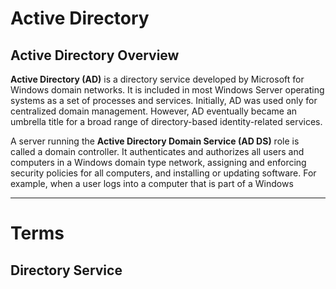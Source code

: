 # Active Directory

## Active Directory Overview
**Active Directory (AD)** is a directory service developed by Microsoft for Windows domain networks. It is included in most Windows Server operating systems as a set of processes and services. Initially, AD was used only for centralized domain management. However, AD eventually became an umbrella title for a broad range of directory-based identity-related services.

A server running the **Active Directory Domain Service (AD DS)** role is called a domain controller. It authenticates and authorizes all users and computers in a Windows domain type network, assigning and enforcing security policies for all computers, and installing or updating software. For example, when a user logs into a computer that is part of a Windows










---

# Terms

## Directory Service

